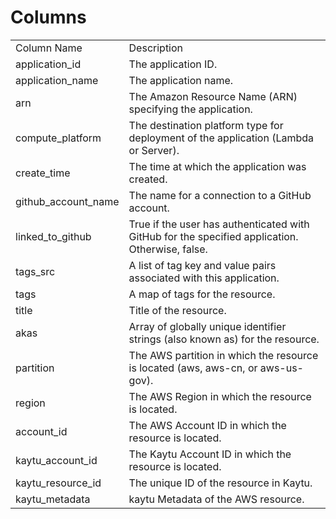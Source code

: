 # Columns  

<table>
	<tr><td>Column Name</td><td>Description</td></tr>
	<tr><td>application_id</td><td>The application ID.</td></tr>
	<tr><td>application_name</td><td>The application name.</td></tr>
	<tr><td>arn</td><td>The Amazon Resource Name (ARN) specifying the application.</td></tr>
	<tr><td>compute_platform</td><td>The destination platform type for deployment of the application (Lambda or Server).</td></tr>
	<tr><td>create_time</td><td>The time at which the application was created.</td></tr>
	<tr><td>github_account_name</td><td>The name for a connection to a GitHub account.</td></tr>
	<tr><td>linked_to_github</td><td>True if the user has authenticated with GitHub for the specified application. Otherwise, false.</td></tr>
	<tr><td>tags_src</td><td>A list of tag key and value pairs associated with this application.</td></tr>
	<tr><td>tags</td><td>A map of tags for the resource.</td></tr>
	<tr><td>title</td><td>Title of the resource.</td></tr>
	<tr><td>akas</td><td>Array of globally unique identifier strings (also known as) for the resource.</td></tr>
	<tr><td>partition</td><td>The AWS partition in which the resource is located (aws, aws-cn, or aws-us-gov).</td></tr>
	<tr><td>region</td><td>The AWS Region in which the resource is located.</td></tr>
	<tr><td>account_id</td><td>The AWS Account ID in which the resource is located.</td></tr>
	<tr><td>kaytu_account_id</td><td>The Kaytu Account ID in which the resource is located.</td></tr>
	<tr><td>kaytu_resource_id</td><td>The unique ID of the resource in Kaytu.</td></tr>
	<tr><td>kaytu_metadata</td><td>kaytu Metadata of the AWS resource.</td></tr>
</table>